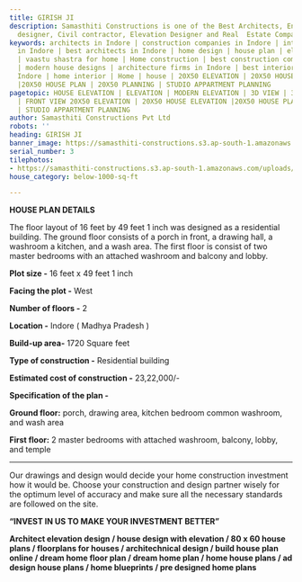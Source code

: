 ```yaml
---
title: GIRISH JI
description: Samasthiti Constructions is one of the Best Architects, Engineer, Interior
  designer, Civil contractor, Elevation Designer and Real  Estate Companies in Indore.
keywords: architects in Indore | construction companies in Indore | interior designer
  in Indore | best architects in Indore | home design | house plan | elevation design
  | vaastu shastra for home | Home construction | best construction companies in Indore
  | modern house designs | architecture firms in Indore | best interior designer in
  Indore | home interior | Home | house | 20X50 ELEVATION | 20X50 HOUSE ELEVATION
  |20X50 HOUSE PLAN | 20X50 PLANNING | STUDIO APPARTMENT PLANNING
pagetopic: HOUSE ELEVATION | ELEVATION | MODERN ELEVATION | 3D VIEW | 3D ELEVATION
  | FRONT VIEW 20X50 ELEVATION | 20X50 HOUSE ELEVATION |20X50 HOUSE PLAN | 20X50 PLANNING
  | STUDIO APPARTMENT PLANNING
author: Samasthiti Constructions Pvt Ltd
robots: ''
heading: GIRISH JI
banner_image: https://samasthiti-constructions.s3.ap-south-1.amazonaws.com/uploads/GIRISH-JI-FINAL-16X49-Model.webp
serial_number: 3
tilephotos:
- https://samasthiti-constructions.s3.ap-south-1.amazonaws.com/uploads/GIRISH-JI-FINAL-16X49-Model.webp
house_category: below-1000-sq-ft

---
```

**HOUSE PLAN DETAILS**

The floor layout of 16 feet by 49 feet 1 inch was designed as a residential building. The ground floor consists of a porch in front, a drawing hall, a washroom a kitchen, and a wash area. The first floor is consist of two master bedrooms with an attached washroom and balcony and lobby.

**Plot size -** 16 feet x 49 feet 1 inch

**Facing the plot -** West

**Number of floors -** 2

**Location -** Indore ( Madhya Pradesh )

**Build-up area-** 1720 Square feet

**Type of construction -** Residential building

**Estimated cost of construction -** 23,22,000/-

**Specification of the plan -**

**Ground floor:** porch, drawing area, kitchen bedroom common washroom, and wash area

**First floor:** 2 master bedrooms with attached washroom, balcony, lobby, and temple

***

Our drawings and design would decide your home construction investment how it would be. Choose your construction and design partner wisely for the optimum level of accuracy and make sure all the necessary standards are followed on the site.

**“INVEST IN US TO MAKE YOUR INVESTMENT BETTER”**

**Architect elevation design / house design with elevation / 80 x 60 house plans / floorplans for houses / architechnical design / build house plan online / dream home floor plan / dream home plan / home house plans / ad design house plans / home blueprints / pre designed home plans**